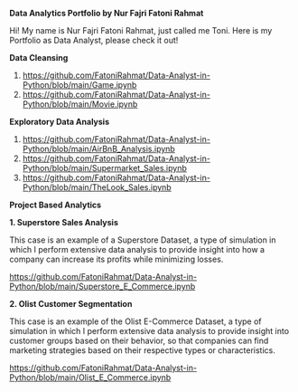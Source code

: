 **Data Analytics Portfolio by Nur Fajri Fatoni Rahmat**

Hi! My name is Nur Fajri Fatoni Rahmat, just called me Toni. Here is my Portfolio as Data Analyst, please check it out!

**Data Cleansing**
1. https://github.com/FatoniRahmat/Data-Analyst-in-Python/blob/main/Game.ipynb
2. https://github.com/FatoniRahmat/Data-Analyst-in-Python/blob/main/Movie.ipynb

**Exploratory Data Analysis**
1. https://github.com/FatoniRahmat/Data-Analyst-in-Python/blob/main/AirBnB_Analysis.ipynb
2. https://github.com/FatoniRahmat/Data-Analyst-in-Python/blob/main/Supermarket_Sales.ipynb
3. https://github.com/FatoniRahmat/Data-Analyst-in-Python/blob/main/TheLook_Sales.ipynb

**Project Based Analytics**

**1. Superstore Sales Analysis**

   This case is an example of a Superstore Dataset, a type of simulation in which I perform extensive data analysis to provide insight into how a company can increase its profits while minimizing losses.

   https://github.com/FatoniRahmat/Data-Analyst-in-Python/blob/main/Superstore_E_Commerce.ipynb


**2. Olist Customer Segmentation**

   This case is an example of the Olist E-Commerce Dataset, a type of simulation in which I perform extensive data analysis to provide insight into customer groups based on their behavior, so that companies can find marketing strategies based on their respective types or characteristics.

   https://github.com/FatoniRahmat/Data-Analyst-in-Python/blob/main/Olist_E_Commerce.ipynb
   
